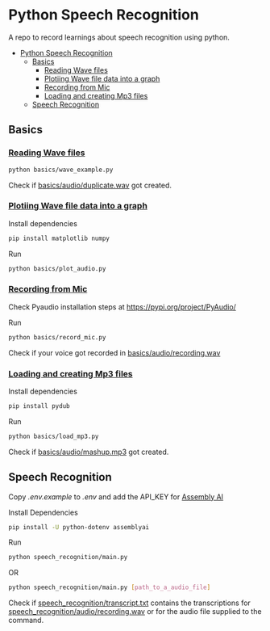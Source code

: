 # Python Speech Recognition

A repo to record learnings about speech recognition using python.

- [Python Speech Recognition](#python-speech-recognition)
  - [Basics](#basics)
    - [Reading Wave files](#reading-wave-files)
    - [Plotiing Wave file data into a graph](#plotiing-wave-file-data-into-a-graph)
    - [Recording from Mic](#recording-from-mic)
    - [Loading and creating Mp3 files](#loading-and-creating-mp3-files)
  - [Speech Recognition](#speech-recognition)

## Basics

### [Reading Wave files](./basics/wave_example.py)

```bash
python basics/wave_example.py
```

Check if [basics/audio/duplicate.wav](./basics/audio/duplicate.wav) got created.

### [Plotiing Wave file data into a graph](./basics/plot_audio.py)

Install dependencies
```bash
pip install matplotlib numpy
```

Run

```bash
python basics/plot_audio.py
```

### [Recording from Mic](./basics/record_mic.py)

Check Pyaudio installation steps at https://pypi.org/project/PyAudio/

Run
```bash
python basics/record_mic.py
```

Check if your voice got recorded in [basics/audio/recording.wav](./basics/audio/recording.wav) 

### [Loading and creating Mp3 files](./basics/load_mp3.py)

Install dependencies
```bash
pip install pydub
```

Run

```bash
python basics/load_mp3.py
```

Check if [basics/audio/mashup.mp3](./basics/audio/mashup.mp3) got created.

## Speech Recognition

Copy *.env.example* to *.env* and add the API_KEY for [Assembly AI](https://assemblyai.com)

Install Dependencies

```bash
pip install -U python-dotenv assemblyai
```

Run
```bash
python speech_recognition/main.py
```
OR
```bash
python speech_recognition/main.py [path_to_a_audio_file]
```

Check if [speech_recognition/transcript.txt](./speech_recognition/transcript.txt) contains the transcriptions for [speech_recognition/audio/recording.wav](./speech_recognition/audio/recording.wav) or for the audio file supplied to the command.

